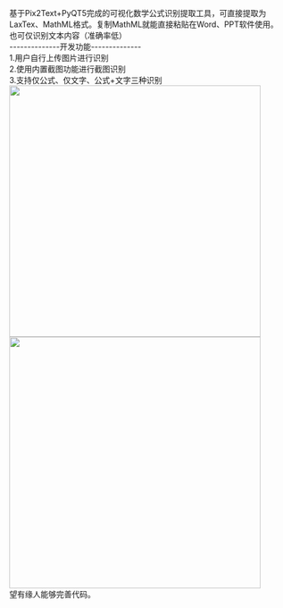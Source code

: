 基于Pix2Text+PyQT5完成的可视化数学公式识别提取工具，可直接提取为LaxTex、MathML格式。复制MathML就能直接粘贴在Word、PPT软件使用。  
也可仅识别文本内容（准确率低）  
--------------开发功能--------------  
1.用户自行上传图片进行识别  
2.使用内置截图功能进行截图识别  
3.支持仅公式、仅文字、公式+文字三种识别    
<img src='https://github.com/catchskate/Mathematical_formula/assets/111588756/efd1e80b-befd-43c5-8674-83d254bf3c48' width=450px>  
<img src='https://github.com/catchskate/Mathematical_formula/assets/111588756/501e6c34-26b9-4c30-a4fd-6c076a00b165' width=450px>  
望有缘人能够完善代码。
